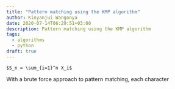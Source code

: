 ```yaml
---
title: "Pattern matching using the KMP algorithm"
author: Kinyanjui Wangonya
date: 2020-07-14T06:29:51+03:00
description: Pattern matching using the KMP algorithm
tags:
  - algorithms
  - python
draft: true
---
```


`$S_n = \sum_{i=1}^n X_i$`

With a brute force approach to pattern matching, each character 
